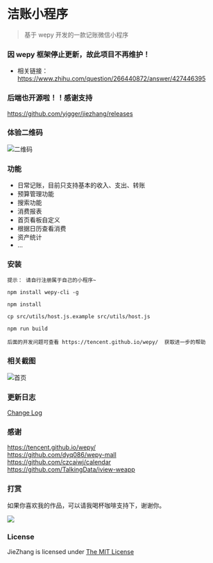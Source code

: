 # 洁账小程序
> 基于 wepy 开发的一款记账微信小程序

### 因 wepy 框架停止更新，故此项目不再维护！
- 相关链接：https://www.zhihu.com/question/266440872/answer/427446395

### 后端也开源啦！！感谢支持
https://github.com/yigger/jiezhang/releases

### 体验二维码
![二维码](https://github.com/yigger/jiezhang/raw/old-version-wepy/screenshots/qrcode.jpg)

### 功能
+ 日常记账，目前只支持基本的收入、支出、转账
+ 预算管理功能
+ 搜索功能
+ 消费报表
+ 首页看板自定义
+ 根据日历查看消费
+ 资产统计
+ ...

### 安装
```
提示： 请自行注册属于自己的小程序~

npm install wepy-cli -g

npm install

cp src/utils/host.js.example src/utils/host.js

npm run build

后面的开发问题可查看 https://tencent.github.io/wepy/  获取进一步的帮助
```

### 相关截图
![首页](https://github.com/yigger/jiezhang/raw/old-version-wepy/screenshots/01.png)

### 更新日志
[Change Log](CHANGELOG.md)

### 感谢
https://tencent.github.io/wepy/  
https://github.com/dyq086/wepy-mall  
https://github.com/czcaiwj/calendar  
https://github.com/TalkingData/iview-weapp

### 打赏
如果你喜欢我的作品，可以请我喝杯咖啡支持下，谢谢你。

![](https://github.com/yigger/jiezhang/raw/master/screenshots/my_qrcode.png)

### License
JieZhang is licensed under [The MIT License](LICENSE)
